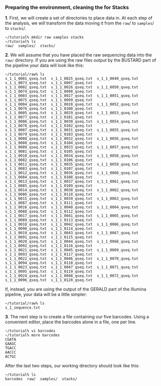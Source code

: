 ### Preparing the environment, cleaning the for Stacks



**1**. First, we will create a set of directories to place data in. At each step of the analysis, we will transform the data moving it from the `raw`/ to `samples`/ to `stacks`/.


```
~/tutorial% mkdir raw samples stacks
~/tutorial% ls
raw/  samples/  stacks/
```

**2**. We will assume that you have placed the raw sequencing data into the `raw/` directory. If you are using the raw files output by the BUSTARD part of the pipeline your data will look like this:

```
~/tutorial/raw% ls
s_1_1_0001_qseq.txt  s_1_1_0025_qseq.txt  s_1_1_0049_qseq.txt  s_1_1_0073_qseq.txt  s_1_1_0097_qseq.txt
s_1_1_0002_qseq.txt  s_1_1_0026_qseq.txt  s_1_1_0050_qseq.txt  s_1_1_0074_qseq.txt  s_1_1_0098_qseq.txt
s_1_1_0003_qseq.txt  s_1_1_0027_qseq.txt  s_1_1_0051_qseq.txt  s_1_1_0075_qseq.txt  s_1_1_0099_qseq.txt
s_1_1_0004_qseq.txt  s_1_1_0028_qseq.txt  s_1_1_0052_qseq.txt  s_1_1_0076_qseq.txt  s_1_1_0100_qseq.txt
s_1_1_0005_qseq.txt  s_1_1_0029_qseq.txt  s_1_1_0053_qseq.txt  s_1_1_0077_qseq.txt  s_1_1_0101_qseq.txt
s_1_1_0006_qseq.txt  s_1_1_0030_qseq.txt  s_1_1_0054_qseq.txt  s_1_1_0078_qseq.txt  s_1_1_0102_qseq.txt
s_1_1_0007_qseq.txt  s_1_1_0031_qseq.txt  s_1_1_0055_qseq.txt  s_1_1_0079_qseq.txt  s_1_1_0103_qseq.txt
s_1_1_0008_qseq.txt  s_1_1_0032_qseq.txt  s_1_1_0056_qseq.txt  s_1_1_0080_qseq.txt  s_1_1_0104_qseq.txt
s_1_1_0009_qseq.txt  s_1_1_0033_qseq.txt  s_1_1_0057_qseq.txt  s_1_1_0081_qseq.txt  s_1_1_0105_qseq.txt
s_1_1_0010_qseq.txt  s_1_1_0034_qseq.txt  s_1_1_0058_qseq.txt  s_1_1_0082_qseq.txt  s_1_1_0106_qseq.txt
s_1_1_0011_qseq.txt  s_1_1_0035_qseq.txt  s_1_1_0059_qseq.txt  s_1_1_0083_qseq.txt  s_1_1_0107_qseq.txt
s_1_1_0012_qseq.txt  s_1_1_0036_qseq.txt  s_1_1_0060_qseq.txt  s_1_1_0084_qseq.txt  s_1_1_0108_qseq.txt
s_1_1_0013_qseq.txt  s_1_1_0037_qseq.txt  s_1_1_0061_qseq.txt  s_1_1_0085_qseq.txt  s_1_1_0109_qseq.txt
s_1_1_0014_qseq.txt  s_1_1_0038_qseq.txt  s_1_1_0062_qseq.txt  s_1_1_0086_qseq.txt  s_1_1_0110_qseq.txt
s_1_1_0015_qseq.txt  s_1_1_0039_qseq.txt  s_1_1_0063_qseq.txt  s_1_1_0087_qseq.txt  s_1_1_0111_qseq.txt
s_1_1_0016_qseq.txt  s_1_1_0040_qseq.txt  s_1_1_0064_qseq.txt  s_1_1_0088_qseq.txt  s_1_1_0112_qseq.txt
s_1_1_0017_qseq.txt  s_1_1_0041_qseq.txt  s_1_1_0065_qseq.txt  s_1_1_0089_qseq.txt  s_1_1_0113_qseq.txt
s_1_1_0018_qseq.txt  s_1_1_0042_qseq.txt  s_1_1_0066_qseq.txt  s_1_1_0090_qseq.txt  s_1_1_0114_qseq.txt
s_1_1_0019_qseq.txt  s_1_1_0043_qseq.txt  s_1_1_0067_qseq.txt  s_1_1_0091_qseq.txt  s_1_1_0115_qseq.txt
s_1_1_0020_qseq.txt  s_1_1_0044_qseq.txt  s_1_1_0068_qseq.txt  s_1_1_0092_qseq.txt  s_1_1_0116_qseq.txt
s_1_1_0021_qseq.txt  s_1_1_0045_qseq.txt  s_1_1_0069_qseq.txt  s_1_1_0093_qseq.txt  s_1_1_0117_qseq.txt
s_1_1_0022_qseq.txt  s_1_1_0046_qseq.txt  s_1_1_0070_qseq.txt  s_1_1_0094_qseq.txt  s_1_1_0118_qseq.txt
s_1_1_0023_qseq.txt  s_1_1_0047_qseq.txt  s_1_1_0071_qseq.txt  s_1_1_0095_qseq.txt  s_1_1_0119_qseq.txt
s_1_1_0024_qseq.txt  s_1_1_0048_qseq.txt  s_1_1_0072_qseq.txt  s_1_1_0096_qseq.txt  s_1_1_0120_qseq.txt
```

If, instead, you are using the output of the GERALD part of the Illumina pipeline, your data will be a little simpler:

```
~/tutorial/raw% ls
s_1_sequence.txt
```

**3**. The next step is to create a file containing our five barcodes. Using a convenient editor, place the barcodes alone in a file, one per line.

```
~/tutorial% vi barcodes
~/tutorial% more barcodes 
CGATA
GAAGC
TGACC
AACCC
ACTGC
```

After the last two steps, our working directory should look like this:

```
~/tutorial% ls
barcodes  raw/  samples/  stacks/
```
